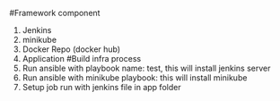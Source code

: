 #Framework component
1. Jenkins
2. minikube
3. Docker Repo (docker hub)
4. Application
#Build infra process
1. Run ansible with playbook name: test, this will install jenkins server
2. Run ansible with minikube playbook: this will install minikube
3. Setup job run with jenkins file in app folder
